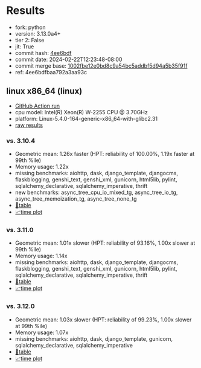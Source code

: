 # Results

- fork: python
- version: 3.13.0a4+
- tier 2: False
- jit: True
- commit hash: [4ee6bdf](https://github.com/python/cpython/commit/4ee6bdf)
- commit date: 2024-02-22T12:23:48-08:00
- commit merge base: [1002fbe12e0bd8c9a54bc5addbf5d94a5b35f91f](https://github.com/python/cpython/commit/1002fbe12e0bd8c9a54bc5addbf5d94a5b35f91f)
- ref: 4ee6bdfbaa792a3aa93c

## linux x86_64 (linux)

- [GitHub Action run](https://github.com/faster-cpython/benchmarking/actions/runs/8024976735)
- cpu model: Intel(R) Xeon(R) W-2255 CPU @ 3.70GHz
- platform: Linux-5.4.0-164-generic-x86_64-with-glibc2.31
- [raw results](bm-20240222-linux-x86_64-python-4ee6bdfbaa792a3aa93c-3.13.0a4%2B-4ee6bdf.json)

### vs. 3.10.4

- Geometric mean: 1.26x faster (HPT: reliability of 100.00%, 1.19x faster at 99th %ile)
- Memory usage: 1.22x
- missing benchmarks: aiohttp, dask, django_template, djangocms, flaskblogging, genshi_text, genshi_xml, gunicorn, html5lib, pylint, sqlalchemy_declarative, sqlalchemy_imperative, thrift
- new benchmarks: async_tree_cpu_io_mixed_tg, async_tree_io_tg, async_tree_memoization_tg, async_tree_none_tg
- [📄table](bm-20240222-linux-x86_64-python-4ee6bdfbaa792a3aa93c-3.13.0a4%2B-4ee6bdf-vs-3.10.4.md)
- [📈time plot](bm-20240222-linux-x86_64-python-4ee6bdfbaa792a3aa93c-3.13.0a4%2B-4ee6bdf-vs-3.10.4.png)

### vs. 3.11.0

- Geometric mean: 1.01x slower (HPT: reliability of 93.16%, 1.00x slower at 99th %ile)
- Memory usage: 1.14x
- missing benchmarks: aiohttp, dask, django_template, djangocms, flaskblogging, genshi_text, genshi_xml, gunicorn, html5lib, pylint, sqlalchemy_declarative, sqlalchemy_imperative, thrift
- [📄table](bm-20240222-linux-x86_64-python-4ee6bdfbaa792a3aa93c-3.13.0a4%2B-4ee6bdf-vs-3.11.0.md)
- [📈time plot](bm-20240222-linux-x86_64-python-4ee6bdfbaa792a3aa93c-3.13.0a4%2B-4ee6bdf-vs-3.11.0.png)

### vs. 3.12.0

- Geometric mean: 1.03x slower (HPT: reliability of 99.23%, 1.00x slower at 99th %ile)
- Memory usage: 1.07x
- missing benchmarks: aiohttp, dask, django_template, gunicorn, sqlalchemy_declarative, sqlalchemy_imperative
- [📄table](bm-20240222-linux-x86_64-python-4ee6bdfbaa792a3aa93c-3.13.0a4%2B-4ee6bdf-vs-3.12.0.md)
- [📈time plot](bm-20240222-linux-x86_64-python-4ee6bdfbaa792a3aa93c-3.13.0a4%2B-4ee6bdf-vs-3.12.0.png)

